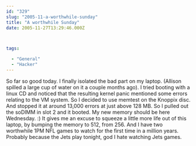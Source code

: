 ```yaml
---
id: "329"
slug: "2005-11-a-worthwhile-sunday"
title: "A worthwhile Sunday"
date: 2005-11-27T13:29:46.000Z



tags:

  - "General"
  - "Hacker"
---
```

<div class="sqs-html-content">
  <p>So far so good today.  I finally isolated the bad part on my laptop.  (Allison spilled a large cup of water on it a couple months ago).  I tried booting with a linux CD and noticed that the resulting kernel panic mentioned some errors relating to the VM system.  So I decided to use memtest on the Knoppix disc.  And stopped it at around 13,000 errors at just above 128 MB.  So I pulled out the soDIMM in slot 2 and it booted.  My new memory should be here Wednesday.  :)  It gives me an excuse to squeeze a little more life out of this laptop, by bumping the memory to 512, from 256.
And I have two worthwhile 1PM NFL games to watch for the first time in a million years.  Probably because the Jets play tonight, god I hate watching Jets games.</p>
</div>
